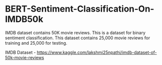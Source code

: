 # BERT-Sentiment-Classification-On-IMDB50k

IMDB dataset contains 50K movie reviews. This is a dataset for binary sentiment classification. This dataset contains 25,000 movie reviews for training and 25,000 for testing. 

IMDB Dataset - https://www.kaggle.com/lakshmi25npathi/imdb-dataset-of-50k-movie-reviews
